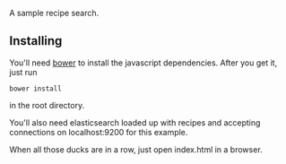 A sample recipe search.

## Installing

You'll need [bower](http://bower.io/) to install the javascript dependencies.
After you get it, just run

    bower install

in the root directory.

You'll also need elasticsearch loaded up with recipes and accepting connections on
localhost:9200 for this example.

When all those ducks are in a row, just open index.html in a browser.
